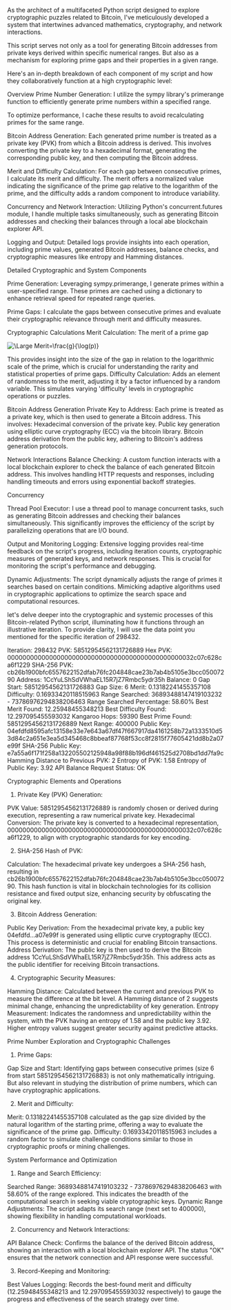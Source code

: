 As the architect of a multifaceted Python script designed to explore cryptographic puzzles related to Bitcoin, 
I've meticulously developed a system that intertwines advanced mathematics, cryptography, and network interactions. 

This script serves not only as a tool for generating Bitcoin addresses from private keys derived within specific numerical ranges.
But also as a mechanism for exploring prime gaps and their properties in a given range. 

Here's an in-depth breakdown of each component of my script and how they collaboratively function at a high cryptographic level:

Overview
Prime Number Generation: 
I utilize the sympy library's primerange function to efficiently generate prime numbers within a specified range. 

To optimize performance, I cache these results to avoid recalculating primes for the same range.

Bitcoin Address Generation: 
Each generated prime number is treated as a private key (PVK) from which a Bitcoin address is derived. 
This involves converting the private key to a hexadecimal format, generating the corresponding public key, and then computing the Bitcoin address.

Merit and Difficulty Calculation: 
For each gap between consecutive primes, I calculate its merit and difficulty. 
The merit offers a normalized value indicating the significance of the prime gap relative to the logarithm of the prime, and the difficulty adds a random component to introduce variability.

Concurrency and Network Interaction: 
Utilizing Python's concurrent.futures module, I handle multiple tasks simultaneously, such as generating Bitcoin addresses and checking their balances through a local abe blockchain explorer API.

Logging and Output: Detailed logs provide insights into each operation, including prime values, generated Bitcoin addresses, balance checks, and cryptographic measures like entropy and Hamming distances.

Detailed Cryptographic and System Components

Prime Generation: 
Leveraging sympy.primerange, I generate primes within a user-specified range. 
These primes are cached using a dictionary to enhance retrieval speed for repeated range queries.

Prime Gaps: I calculate the gaps between consecutive primes and evaluate their cryptographic relevance through merit and difficulty measures.

Cryptographic Calculations
Merit Calculation: The merit of a prime gap 

<img src="https://latex.codecogs.com/svg.latex?\Large&space;Merit=\frac{g}{\log(p)}" title="\Large Merit=\frac{g}{\log(p)}" />

This provides insight into the size of the gap in relation to the logarithmic scale of the prime, which is crucial for understanding the rarity and statistical properties of prime gaps.
Difficulty Calculation: Adds an element of randomness to the merit, adjusting it by a factor influenced by a random variable. This simulates varying 'difficulty' levels in cryptographic operations or puzzles.

Bitcoin Address Generation
Private Key to Address: Each prime is treated as a private key, which is then used to generate a Bitcoin address. This involves:
Hexadecimal conversion of the private key.
Public key generation using elliptic curve cryptography (ECC) via the bitcoin library.
Bitcoin address derivation from the public key, adhering to Bitcoin's address generation protocols.

Network Interactions
Balance Checking: A custom function interacts with a local blockchain explorer to check the balance of each generated Bitcoin address. 
This involves handling HTTP requests and responses, including handling timeouts and errors using exponential backoff strategies.

Concurrency

Thread Pool Executor: I use a thread pool to manage concurrent tasks, such as generating Bitcoin addresses and checking their balances simultaneously. 
This significantly improves the efficiency of the script by parallelizing operations that are I/O bound.

Output and Monitoring
Logging: Extensive logging provides real-time feedback on the script's progress, including iteration counts, cryptographic measures of generated keys, and network responses. 
This is crucial for monitoring the script's performance and debugging.

Dynamic Adjustments: The script dynamically adjusts the range of primes it searches based on certain conditions.
Mimicking adaptive algorithms used in cryptographic applications to optimize the search space and computational resources.

let's delve deeper into the cryptographic and systemic processes of this Bitcoin-related Python script, 
illuminating how it functions through an illustrative iteration. To provide clarity, I will use the data point you mentioned for the specific iteration of 298432.

Iteration: 298432
  PVK: 58512954562131726889
  Hex PVK: 0000000000000000000000000000000000000000000000032c07c628ca6f1229
  SHA-256 PVK: cb26b1900bfc6557622152dfab76fc204848cae23b7ab4b5105e3bcc05007290
  Address: 1CcYuLShSdVWhaEL15R7jZ7Rmbc5ydr35h
  Balance: 0
  Gap Start: 58512954562131726883
  Gap Size: 6
  Merit: 0.13182241455357108
  Difficulty: 0.16933420118515963
  Range Searched: 36893488147419103232 - 73786976294838206463
  Range Searched Percentage: 58.60%
  Best Merit Found: 12.25948455348213
  Best Difficulty Found: 12.297095455593032
  Kangaroo Hops: 59390
  Best Prime Found: 58512954562131726889
  Next Range: 400000
  Public Key: 04efdfd8595afc13158e33e7e643a67df47f667917da4161258b72a1333510d53d84c2a651e3ea5d345468c8bbeaf87768f53cc8f2815f77605421dd8b2a07e99f
  SHA-256 Public Key: e7a55a6f171f258a132205502125948a98f88b196df461525d2708bd1dd7fa9c
  Hamming Distance to Previous PVK: 2
  Entropy of PVK: 1.58
  Entropy of Public Key: 3.92
  API Balance Request Status: OK

Cryptographic Elements and Operations
1. Private Key (PVK) Generation:

PVK Value: 58512954562131726889 is randomly chosen or derived during execution, representing a raw numerical private key.
Hexadecimal Conversion: The private key is converted to a hexadecimal representation, 0000000000000000000000000000000000000000000000032c07c628ca6f1229, to align with cryptographic standards for key encoding.

2. SHA-256 Hash of PVK:

Calculation: The hexadecimal private key undergoes a SHA-256 hash, resulting in cb26b1900bfc6557622152dfab76fc204848cae23b7ab4b5105e3bcc05007290. This hash function is vital in blockchain technologies for its collision resistance and fixed output size, enhancing security by obfuscating the original key.

3. Bitcoin Address Generation:

Public Key Derivation: From the hexadecimal private key, a public key 04efdfd...a07e99f is generated using elliptic curve cryptography (ECC). 
This process is deterministic and crucial for enabling Bitcoin transactions.
Address Derivation: The public key is then used to derive the Bitcoin address 1CcYuLShSdVWhaEL15R7jZ7Rmbc5ydr35h. 
This address acts as the public identifier for receiving Bitcoin transactions.

4. Cryptographic Security Measures:

Hamming Distance: Calculated between the current and previous PVK to measure the difference at the bit level. 
A Hamming distance of 2 suggests minimal change, enhancing the unpredictability of key generation.
Entropy Measurement: Indicates the randomness and unpredictability within the system, with the PVK having an entropy of 1.58 and the public key 3.92.
Higher entropy values suggest greater security against predictive attacks.

Prime Number Exploration and Cryptographic Challenges

1. Prime Gaps:

Gap Size and Start: Identifying gaps between consecutive primes (size 6 from start 58512954562131726883) is not only mathematically intriguing.
But also relevant in studying the distribution of prime numbers, which can have cryptographic applications.

2. Merit and Difficulty:

Merit: 0.13182241455357108 calculated as the gap size divided by the natural logarithm of the starting prime, offering a way to evaluate the significance of the prime gap.
Difficulty: 0.16933420118515963 includes a random factor to simulate challenge conditions similar to those in cryptographic proofs or mining challenges.

System Performance and Optimization

1. Range and Search Efficiency:

Searched Range: 36893488147419103232 - 73786976294838206463 with 58.60% of the range explored. This indicates the breadth of the computational search in seeking viable cryptographic keys.
Dynamic Range Adjustments: The script adapts its search range (next set to 400000), showing flexibility in handling computational workloads.

2. Concurrency and Network Interactions:

API Balance Check: Confirms the balance of the derived Bitcoin address, showing an interaction with a local blockchain explorer API. The status "OK" ensures that the network connection and API response were successful.

3. Record-Keeping and Monitoring:

Best Values Logging: Records the best-found merit and difficulty (12.25948455348213 and 12.297095455593032 respectively) to gauge the progress and effectiveness of the search strategy over time.
